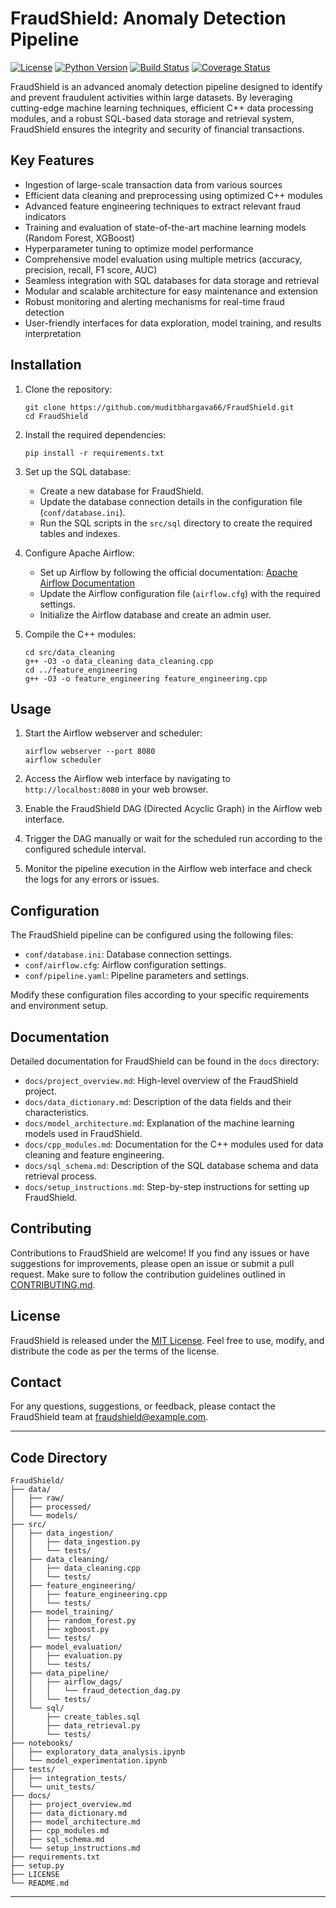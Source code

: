 # FraudShield: Anomaly Detection Pipeline

[![License](https://img.shields.io/badge/License-MIT-blue.svg)](https://opensource.org/licenses/MIT)
[![Python Version](https://img.shields.io/badge/Python-3.7%2B-blue.svg)](https://www.python.org/downloads/)
[![Build Status](https://img.shields.io/travis/username/FraudShield.svg)](https://travis-ci.org/username/FraudShield)
[![Coverage Status](https://img.shields.io/coveralls/github/username/FraudShield.svg)](https://coveralls.io/github/username/FraudShield)

FraudShield is an advanced anomaly detection pipeline designed to identify and prevent fraudulent activities within large datasets. By leveraging cutting-edge machine learning techniques, efficient C++ data processing modules, and a robust SQL-based data storage and retrieval system, FraudShield ensures the integrity and security of financial transactions.

## Key Features

- Ingestion of large-scale transaction data from various sources
- Efficient data cleaning and preprocessing using optimized C++ modules
- Advanced feature engineering techniques to extract relevant fraud indicators
- Training and evaluation of state-of-the-art machine learning models (Random Forest, XGBoost)
- Hyperparameter tuning to optimize model performance
- Comprehensive model evaluation using multiple metrics (accuracy, precision, recall, F1 score, AUC)
- Seamless integration with SQL databases for data storage and retrieval
- Modular and scalable architecture for easy maintenance and extension
- Robust monitoring and alerting mechanisms for real-time fraud detection
- User-friendly interfaces for data exploration, model training, and results interpretation

## Installation

1. Clone the repository:
   ```
   git clone https://github.com/muditbhargava66/FraudShield.git
   cd FraudShield
   ```

2. Install the required dependencies:
   ```
   pip install -r requirements.txt
   ```

3. Set up the SQL database:
   - Create a new database for FraudShield.
   - Update the database connection details in the configuration file (`conf/database.ini`).
   - Run the SQL scripts in the `src/sql` directory to create the required tables and indexes.

4. Configure Apache Airflow:
   - Set up Airflow by following the official documentation: [Apache Airflow Documentation](https://airflow.apache.org/docs/apache-airflow/stable/start.html)
   - Update the Airflow configuration file (`airflow.cfg`) with the required settings.
   - Initialize the Airflow database and create an admin user.

5. Compile the C++ modules:
   ```
   cd src/data_cleaning
   g++ -O3 -o data_cleaning data_cleaning.cpp
   cd ../feature_engineering
   g++ -O3 -o feature_engineering feature_engineering.cpp
   ```

## Usage

1. Start the Airflow webserver and scheduler:
   ```
   airflow webserver --port 8080
   airflow scheduler
   ```

2. Access the Airflow web interface by navigating to `http://localhost:8080` in your web browser.

3. Enable the FraudShield DAG (Directed Acyclic Graph) in the Airflow web interface.

4. Trigger the DAG manually or wait for the scheduled run according to the configured schedule interval.

5. Monitor the pipeline execution in the Airflow web interface and check the logs for any errors or issues.

## Configuration

The FraudShield pipeline can be configured using the following files:

- `conf/database.ini`: Database connection settings.
- `conf/airflow.cfg`: Airflow configuration settings.
- `conf/pipeline.yaml`: Pipeline parameters and settings.

Modify these configuration files according to your specific requirements and environment setup.

## Documentation

Detailed documentation for FraudShield can be found in the `docs` directory:

- `docs/project_overview.md`: High-level overview of the FraudShield project.
- `docs/data_dictionary.md`: Description of the data fields and their characteristics.
- `docs/model_architecture.md`: Explanation of the machine learning models used in FraudShield.
- `docs/cpp_modules.md`: Documentation for the C++ modules used for data cleaning and feature engineering.
- `docs/sql_schema.md`: Description of the SQL database schema and data retrieval process.
- `docs/setup_instructions.md`: Step-by-step instructions for setting up FraudShield.

## Contributing

Contributions to FraudShield are welcome! If you find any issues or have suggestions for improvements, please open an issue or submit a pull request. Make sure to follow the contribution guidelines outlined in [CONTRIBUTING.md](CONTRIBUTING.md).

## License

FraudShield is released under the [MIT License](LICENSE). Feel free to use, modify, and distribute the code as per the terms of the license.

## Contact

For any questions, suggestions, or feedback, please contact the FraudShield team at fraudshield@example.com.

---

## Code Directory

```
FraudShield/
├── data/
│   ├── raw/
│   ├── processed/
│   └── models/
├── src/
│   ├── data_ingestion/
│   │   ├── data_ingestion.py
│   │   └── tests/
│   ├── data_cleaning/
│   │   ├── data_cleaning.cpp
│   │   └── tests/
│   ├── feature_engineering/
│   │   ├── feature_engineering.cpp
│   │   └── tests/
│   ├── model_training/
│   │   ├── random_forest.py
│   │   ├── xgboost.py
│   │   └── tests/
│   ├── model_evaluation/
│   │   ├── evaluation.py
│   │   └── tests/
│   ├── data_pipeline/
│   │   ├── airflow_dags/
│   │   │   └── fraud_detection_dag.py
│   │   └── tests/
│   └── sql/
│       ├── create_tables.sql
│       ├── data_retrieval.py
│       └── tests/
├── notebooks/
│   ├── exploratory_data_analysis.ipynb
│   └── model_experimentation.ipynb
├── tests/
│   ├── integration_tests/
│   └── unit_tests/
├── docs/
│   ├── project_overview.md
│   ├── data_dictionary.md
│   ├── model_architecture.md
│   ├── cpp_modules.md
│   ├── sql_schema.md
│   └── setup_instructions.md
├── requirements.txt
├── setup.py
├── LICENSE
└── README.md
```

---
